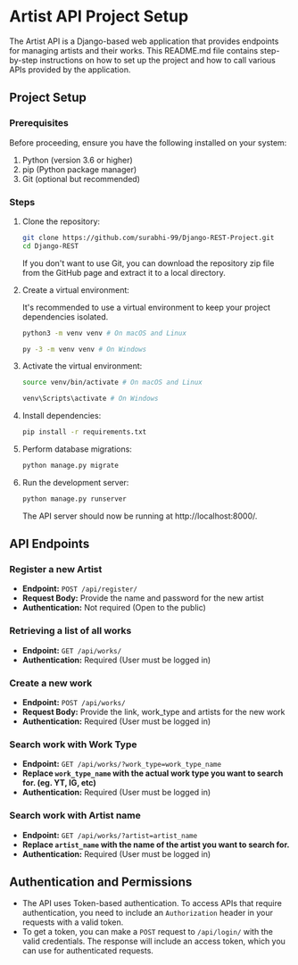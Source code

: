 # Artist API Project Setup

The Artist API is a Django-based web application that provides endpoints for managing artists and their works. This README.md file contains step-by-step instructions on how to set up the project and how to call various APIs provided by the application.

## Project Setup

### Prerequisites

Before proceeding, ensure you have the following installed on your system:

1. Python (version 3.6 or higher)
2. pip (Python package manager)
3. Git (optional but recommended)

### Steps

1. Clone the repository:
   ```bash
   git clone https://github.com/surabhi-99/Django-REST-Project.git
   cd Django-REST
   ```
   If you don't want to use Git, you can download the repository zip file from the GitHub page and extract it to a local directory.

2. Create a virtual environment:

   It's recommended to use a virtual environment to keep your project dependencies isolated.
   ```bash
   python3 -m venv venv # On macOS and Linux

   py -3 -m venv venv # On Windows
   ```
3. Activate the virtual environment:
    ```bash
   source venv/bin/activate # On macOS and Linux

   venv\Scripts\activate # On Windows
   ```
4. Install dependencies:
   ```bash
   pip install -r requirements.txt
   ```
5. Perform database migrations:
   ```bash
   python manage.py migrate
   ```
6. Run the development server:
   ```bash
   python manage.py runserver
   ```
   The API server should now be running at http://localhost:8000/.

## API Endpoints

### Register a new Artist

- **Endpoint:** `POST /api/register/`
- **Request Body:** Provide the name and password for the new artist
- **Authentication:** Not required (Open to the public)

### Retrieving a list of all works

- **Endpoint:** `GET /api/works/`
- **Authentication:** Required (User must be logged in)

### Create a new work

- **Endpoint:** `POST /api/works/`
- **Request Body:** Provide the link, work_type and artists for the new work
- **Authentication:** Required (User must be logged in)

### Search work with Work Type

- **Endpoint:** `GET /api/works/?work_type=work_type_name`
- **Replace `work_type_name` with the actual work type you want to search for. (eg. YT, IG, etc)**
- **Authentication:** Required (User must be logged in)

### Search work with Artist name

- **Endpoint:** `GET /api/works/?artist=artist_name`
- **Replace `artist_name` with the name of the artist you want to search for.**
- **Authentication:** Required (User must be logged in)

## Authentication and Permissions

- The API uses Token-based authentication. To access APIs that require authentication, you need to include an `Authorization` header in your requests with a valid token.
- To get a token, you can make a `POST` request to `/api/login/` with the valid credentials. The response will include an access token, which you can use for authenticated requests.
